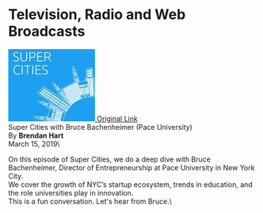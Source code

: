 # Television, Radio and Web Broadcasts

[![Super Cities](images/supercities.jpg) Original Link](https://anchor.fm/supercities/episodes/Super-Cities-with-Bruce-Bachenheimer-Pace-University-e3ffh5)\
Super Cities with Bruce Bachenheimer (Pace University)\
By **Brendan Hart**\
March 15, 2019\

On this episode of Super Cities, we do a deep dive with Bruce Bachenheimer, Director of Entrepreneurship at Pace University in New York City.\
We cover the growth of NYC’s startup ecosystem, trends in education, and the role universities play in innovation.\
This is a fun conversation. Let's hear from Bruce.\
